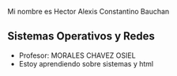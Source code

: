 Mi nombre es Hector Alexis Constantino Bauchan

## Sistemas Operativos y Redes
- Profesor: MORALES CHAVEZ OSIEL
- Estoy aprendiendo sobre sistemas y html
